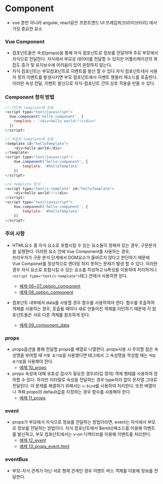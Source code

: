# Component

* vue 뿐만 아니라 angular, react같은 프론트엔드 UI 프레임워크(라이브러리) 에서 가장 중요한 요소

### Vue Component
* 컴포넌트들은 속성(props)을 통해 자식 컴포넌트로 정보를 전달하며 주로 부모에서 자식으로 전달한다. 자식에서 부모로 데이터를 전달할 수 있지만 어플리케이션의 복잡도 증가 및 유지보수에 어려움이 있어 권장하지 않는다. 
* 자식 컴포넌트는 부모컴포넌트로 이벤트를 발신 할 수 있다.자식 컴포넌트네서 사용자 정의 이벤트를 발생시키면 부모 컴포넌트에서 이벤트 핸들러 메소드를 호출한다. 이러한 속성 전달, 이벤트 발신으로 자식-컴포넌트 간의 상호 작용을 만들 수 있다.

### Component 정의 방법
```javascript
// 간단한 template에 유용
<script type="text/javascript">
  Vue.component('hello-component', {
    template : '<div>hello world!!!</div>'
  })
</script>
```
```javascript
// 복잡한 template에 유용
<template id="helloTemplate">
    <div>hello world</div> 
</template>
<script type="text/javascript">
    Vue.component('hello-component', {
        template: '#helloTemplate'
    })
</script>
```
```javascript
//x-template 방식
<script type="text/x-template" id="helloTemplate">
    <div>hello world!!!</div>
</script>
<script type="text/javascript">
    Vue.component('hello-component', {
        template: '#helloTemplate'
    })
</script>
```

### 주의 사항
* HTML요소 중 자식 요소로 포함시킬 수 있는 요소들이 정해져 있는 경우, 구문분석을 실행한다. 이러한 요소 안에 Vue Component를 사용하는 경우,  
브라우저가 구문 분석 단계에서 DOM요소가 올바르지 않다고 판단하기 때문에 Vue Componet를 정상적으로 렌더링 하지 못하는 문제가 발생 할 수 있다.
이러한 경우 자식 요소로 포함시킬 수 있는 요소를 작성하고 is특성을 이용하여 처리하거나 `<script type="text/x-template">`태그 안에서  사용하면 된다.
    * [예제 06~07_option_component](06_component/06~07_option_component.html)
    * [예제 08_option_component](06_component/08_option_component.html)

* 컴포넌트 내부에서 data를 사용할 경우 함수를 사용하여야 한다. 함수를 호출하여 객체를 사용하는 경우, 호출될 때마다 새로 만들어진 객체를 리턴하기 때문에 각 컴포넌트들은 서로 다른 객체를 참조하게 된다. 
    * [예제 09_component_data](06_component/09_component_data.html)

### props
* props옵션을 통해 전달할 props를 배열로 나열한다. props사용 시 주의할 점은 속성명을 부여할 때 `카멜 표기법`을 사용했다면 태그에서 그 속성명을 작성할 때는 `케밥 표기법`을 사용해야 한다. 
    * [예제 10_props](06_component/10_props.html)
* props 속성에 대해 유효성 검사가 필요한 경우(타입 정의) 객체 형태를 사용하여 정의할 수 있다. 하지만 리터럴로 속성을 전달하는 경우 type처리 없이 문자열 그대로 전달된다. 이 문제를 해결하기 위해서는 `v-bind`를 사용하여 처리한다. 또한 배열이나 객체 props의 default값을 지정하는 경우 함수를 사용해야 한다.
    * [예제 11_props](06_component/11_props.html)

### event
* props가 부모에서 자식으로 정보를 전달하는 방법이라면, event는 자식에서 부모로 정보를 전달하는 방법이다. 자식 컴포넌트에서 $emit()메소드를 이용해 이벤트를 발신하고, 부모 컴포넌트에서는 v-on 디렉티브를 이용해 이벤트를 처리한다. 
    * [예제 12_event](06_component/12_event.html)
    * [예제 13_props_event.html](06_component/13_props_event.html)

### eventBus
* 부모-자식 관계가 아닌 서로 형제 관계인 경우 이벤트 버스 객체를 이용해 정보를 전달한다. 